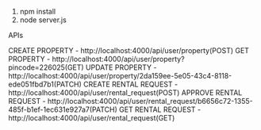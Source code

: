 1. npm install
2. node server.js

APIs

CREATE PROPERTY - http://localhost:4000/api/user/property(POST)
GET PROPERTY - http://localhost:4000/api/user/property?pincode=226025(GET)
UPDATE PROPERTY - http://localhost:4000/api/user/property/2da159ee-5e05-43c4-8118-ede051fbd7b1(PATCH)
CREATE RENTAL REQUEST - http://localhost:4000/api/user/rental_request(POST)
APPROVE RENTAL REQUEST - http://localhost:4000/api/user/rental_request/b6656c72-1355-485f-b1ef-1ec631e927a7(PATCH)
GET RENTAL REQUEST - http://localhost:4000/api/user/rental_request(GET)

